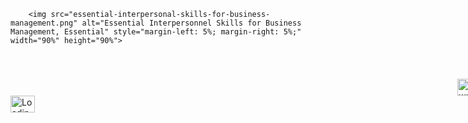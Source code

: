 <!DOCTYPE html>
<html lang="en">
<head>
    <meta charset="UTF-8">
    <meta name="viewport" content="width=device-width, initial-scale=1.0">
    <title>Essential Interpersonnel Skills for Business Management,Essential</title>
    <meta name="description" content="Essential Interpersonnel Skills for Business Management,Essential">
    <link rel="stylesheet" href="style">
    <link rel="icon" href="images/x-icon.png">
    <meta property="og:title" content="Essential Interpersonnel Skills for Business Management,Essential">
</head>
<body>
   
        <img src="essential-interpersonal-skills-for-business-management.png" alt="Essential Interpersonnel Skills for Business Management, Essential" style="margin-left: 5%; margin-right: 5%;" width="90%" height="90%">
   
<br>
<br>
    <a href="essential-interpersonal-skills-for-business-management.png" title="download certificate" download>
        <img src="Screenshot 2025-02-25 002627.png" title="download certificate" style="margin-left: 715px;margin-top: 6px;" width="39px" height="27px">
    </a>
  <a href="https://www.facebook.com/sharer/sharer.php?u=https://globalbusinessacumencentre.com/wp-content/uploads/learn-press-cert/10048fb26a16864cb815f931d5989d03.png" target="_blank">
    <img src="Screenshot 2025-03-03 203743.png" alt="Loading share social..." title="Loading share social..." style=" margin-right:100px" width="39px" height="27px">
  </a>
</body>
</html>
